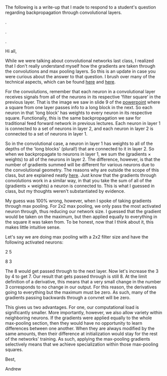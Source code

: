 The following is a write-up that I made to respond to a student's question regarding backpropagation through convolutional layers.

.

.

.

Hi all,

While we were talking about convolutional networks last class, I realized that I don't really understand myself how the gradients are taken through the convolutions and max pooling layers.  So this is an update in case you were curious about the answer to that question.  I brush over many of the technical aspects, which can be found [here](https://grzegorzgwardys.wordpress.com/2016/04/22/8/) and [here](https://www.slideshare.net/kuwajima/cnnbp).

For the convolutions, remember that each neuron in a convolutional layer receives signals from all of the neurons in its respective 'filter square' in the previous layer.  That is the image we saw in slide 9 of the [powerpoint](https://github.com/Andrew-Draganov/Neural-Networks-in-Application/blob/master/Slide%20Shows/6%20-%20Convolutional%20Networks.pdf) where a square from one layer passes info to a long block in the next.  So each neuron in that 'long block' has weights to every neuron in its respective square.  Functionally, this is the same backpropagation we saw for traditional feed forward network in previous lectures.  Each neuron in layer 1 is connected to a set of neurons in layer 2, and each neuron in layer 2 is connected to a set of neurons in layer 1.

So in the convolutional case, a neuron in layer 1 has weights to all of the depths of the 'long blocks' (plural!) that are connected to it in layer 2.  So when we backpropagate to neurons in layer 1, we sum the (gradients × weights) to all of the neurons in layer 2.  The difference, however, is that the number of gradients summed will be different for various neurons due to the convolutional geometry. The reasons why are outside the scope of this class, but are explained neatly [here](https://grzegorzgwardys.wordpress.com/2016/04/22/8/).  Just know that the gradients through convolutions work in a similar way, in that you take the sum of all of the (gradients × weights) a neuron is connected to.  This is what I guessed in class, but my thoughts weren't substantiated by evidence.

My guess was 100% wrong, however, when I spoke of taking gradients through max pooling.  For 2x2 max pooling, we only pass the most activated neuron through, thus reducing our network size.  I guessed that the gradient would be taken on the maximum, but then applied equally to everything in the square it was taken from.  To be honest, now that I think about it, this makes little intuitive sense.

Let's say we are doing max pooling with a 2x2 filter size and have the following activated neurons:

2   5

8   3

The 8 would get passed through to the next layer.  Now let's increase the 3 by 4 to get 7.  Our result that gets passed through is still 8.  At the limit definition of a derivative, this means that a very small change in the number 3 corresponds to no change in our output.  For this reason, the derivatives going to everything but the maximum must be zero.  As such, many of the gradients passing backwards through a convnet will be zero.

This gives us two advantages.  For one, our computational load is significantly smaller.  More importantly, however, we also allow variety within neighboring neurons.  If the gradients were applied equally to the whole max-pooling section, then they would have no opportunity to learn differences between one another.  When they are always modified by the same amounts, then their difference at initialization would stay for the rest of the networks' training.  As such, applying the max-pooling gradients selectively means that we achieve specialization within those max-pooling squares.

 

Best,

Andrew
